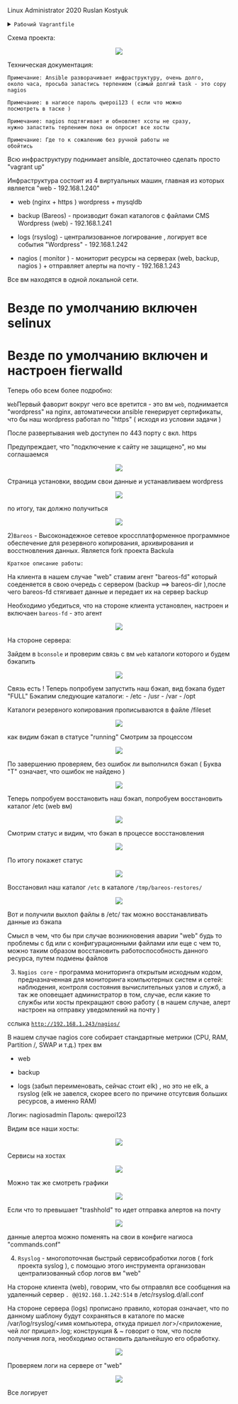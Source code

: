 Linux Administrator 2020 Ruslan Kostyuk


<details>
<summary><code>Рабочий Vagrantfile</code></summary>

```
# -*- mode: ruby -*-
# vi: set ft=ruby :
home = ENV['HOME']
ENV["LC_ALL"] = "en_US.UTF-8"

Vagrant.configure(2) do |config|
 config.vm.define "web" do |subconfig|
 subconfig.vm.box = "centos/7"
 subconfig.vm.hostname="web"
 subconfig.vm.network :public_network, ip: "192.168.1.240"
 subconfig.vm.provider "virtualbox" do |vb|
 vb.memory = "256"
 vb.cpus = "1"
 end
 end
 config.vm.define "backup" do |subconfig|
 subconfig.vm.box = "centos/7"
 subconfig.vm.hostname="backup"
 subconfig.vm.network :public_network, ip: "192.168.1.241"
 subconfig.vm.provider "virtualbox" do |vb|
 vb.memory = "256"
 vb.cpus = "1"
# second_disk = "/tmp/disk2.vmdk"
# unless File.exist?('/tmp/disk2.vmdk')
# vb.customize ['createhd', '--filename', second_disk, '--variant', 'Fixed', '--size', 5 * 1024]
# end
# vb.customize ['storageattach', :id, '--storagectl', 'IDE', '--port', 1, '--device', 0, '--type', 'hdd', '--medium', second_disk]
 end
 end
 config.vm.define "nagios" do |subconfig|
 subconfig.vm.box = "centos/7"
 subconfig.vm.hostname="nagios"
 subconfig.vm.network :public_network, ip: "192.168.1.243"
 subconfig.vm.provider "virtualbox" do |vb|
 vb.memory = "256"
 vb.cpus = "1"
 end
 end
 config.vm.define "logs" do |subconfig|
 subconfig.vm.box = "centos/7"
 subconfig.vm.hostname="logs"
 subconfig.vm.network :public_network, ip: "192.168.1.242"
 subconfig.vm.provider "virtualbox" do |vb|
 vb.memory = "256"
 vb.cpus = "1"
 end
 end
 config.vm.provision "ansible" do |ansible|
# ansible.compatibility_mode = "2.0"
 ansible.playbook = "provisioning/switch.yml"
 ansible.become = "true"
# ansible.tags="test"

     end
end


```

</details>



Схема проекта:

<p align="center"><img src="https://raw.githubusercontent.com/Kostyuk-Ruslan/otus-linux/master/Project_Kostyuk/photo/project.JPG"></p>  


Техническая документация:

<code>Примечание: Ansible разворачивает инфраструктуру, очень долго, около часа, просьба запастись терпением (самый долгий task - это copy nagios</code>

<code>Примечание: в нагиосе пароль qwepoi123 ( если что можно посмотреть в таске )</code>

<code>Примечание: nagios подтягивает и обновляет хсоты не сразу, нужно запастить терпением пока он опросит все хосты</code>

<code>Примечание: Где то к сожалению без ручной работы не обойтись</code>



Всю инфраструктуру поднимает ansible, достаточнео сделать просто "vagrant up"

Инфраструктура состоит из 4 виртуальных машин, главная из которых является "web - 192.168.1.240"

- web (nginx + https ) wordpress + mysqldb

- backup (Bareos) - производит бэкап каталогов с файлами CMS Wordpress (web) - 192.168.1.241

- logs (rsyslog) - централизованное логирование , логирует все события "Wordpress" - 192.168.1.242

- nagios ( monitor ) - мониторит ресурсы на серверах (web, backup, nagios ) + отправляет алерты на почту - 192.168.1.243


Все вм находятся в одной локальной сети.


# Везде по умолчанию включен selinux 

# Везде по умолчанию включен и настроен fierwalld 


Теперь обо всем более подробно:

<code>Web</code>Первый фаворит вокруг чего все вретится  - это вм <code>web</code>, поднимается "wordpress" на nginx, автоматически ansible генерирует сертификаты, что бы наш wordpress работал по "https" ( исходя из условии задачи )



После развертывания web доступен по 443 порту с вкл. https

Предупреждает, что "подключение к сайту не защищено", но мы соглашаемся
<p align="center"><img src="https://raw.githubusercontent.com/Kostyuk-Ruslan/otus-linux/master/Project_Kostyuk/photo/web1.JPG"></p>  

Страница установки, вводим свои данные и устанавливаем wordpress
<p align="center"><img src="https://raw.githubusercontent.com/Kostyuk-Ruslan/otus-linux/master/Project_Kostyuk/photo/web2.JPG"></p>  

по итогу, так должно получиться
<p align="center"><img src="https://raw.githubusercontent.com/Kostyuk-Ruslan/otus-linux/master/Project_Kostyuk/photo/web3.JPG"></p>  





2)<code>Bareos</code> -  Высоконадежное сетевое кроссплатформенное программное  обеспечение для резервного копирования, архивирования и восстновления данных. Является fork проекта Backula

<code>Краткое описание работы:</code>


На клиента в нашем случае "web"  ставим агент "bareos-fd" который соеденяется в свою очередь с сервером (backup ==> bareos-dir ),после чего bareos-fd стягивает данные и передает их на сервер backup 

Необходимо убедиться, что на стороне клиента установлен, настроен и включаен <code>bareos-fd</code> - это агент

<p align="center"><img src="https://raw.githubusercontent.com/Kostyuk-Ruslan/otus-linux/master/Project_Kostyuk/photo/bareos-fd.JPG"></p>  


На стороне сервера:

Зайдем в <code>bconsole</code>  и проверим связь с вм <code>web</code> каталоги которого и будем бэкапить

<p align="center"><img src="https://raw.githubusercontent.com/Kostyuk-Ruslan/otus-linux/master/Project_Kostyuk/photo/1.JPG"></p>  

Связь есть ! Теперь попробуем запустить наш бэкап, вид бэкапа будет "FULL"
Бэкапим следующие каталоги: - /etc
                            - /usr
                            - /var
                            - /opt

Каталоги резервного копирования прописываются в файле /fileset

<p align="center"><img src="https://raw.githubusercontent.com/Kostyuk-Ruslan/otus-linux/master/Project_Kostyuk/photo/2.JPG"></p>  

как видим бэкап в статусе "running"
Смотрим за процессом
<p align="center"><img src="https://raw.githubusercontent.com/Kostyuk-Ruslan/otus-linux/master/Project_Kostyuk/photo/process2.JPG"></p>  


По завершению проверяем, без ошибок ли выполнился бэкап ( Буква "T" означает, что ошибок не найдено )
<p align="center"><img src="https://raw.githubusercontent.com/Kostyuk-Ruslan/otus-linux/master/Project_Kostyuk/photo/list jobs.JPG"></p>  

Теперь попробуем восстановить наш бэкап, попробуем восстановить каталог /etc (web вм)

<p align="center"><img src="https://raw.githubusercontent.com/Kostyuk-Ruslan/otus-linux/master/Project_Kostyuk/photo/restore-etc.JPG"></p>  

Смотрим статус и видим, что бэкап в процессе восстановления

<p align="center"><img src="https://raw.githubusercontent.com/Kostyuk-Ruslan/otus-linux/master/Project_Kostyuk/photo/restore-etc2.JPG"></p>  

По итогу покажет статус

<p align="center"><img src="https://raw.githubusercontent.com/Kostyuk-Ruslan/otus-linux/master/Project_Kostyuk/photo/restore-etc3.JPG"></p>  

Восстановил наш каталог <code>/etc</code> в каталоге <code>/tmp/bareos-restores/</code>

<p align="center"><img src="https://raw.githubusercontent.com/Kostyuk-Ruslan/otus-linux/master/Project_Kostyuk/photo/restore-finish.JPG"></p>  

Вот и получили выхлоп файлы в /etc/ так можно восстанавливать данные из бэкапа


Смысл в чем, что бы при случае возникновения аварии "web" будь то проблемы с бд  или с конфигурационными файлами или еще с чем то, можно таким образом восстановить работоспособность
данного ресурса, путем подмены файлов




3) <code>Nagios core</code> - программа мониторинга открытым исходным кодом, предназначенная для мониторинга компьютерных систем и сетей: наблюдения, контроля состояния вычислительных узлов и служб, а так же оповещает
администратор в том, случае, если какие то службы или хосты прекращают свою работу ( в нашем случае, алерт настроен на отправку уведомлений на почту )

сслыка <code>http://192.168.1.243/nagios/</code>

В нашем случае nagios core собирает стандартные метрики  (CPU, RAM, Partition /, SWAP и т.д.) трех вм

- web

- backup

- logs (забыл переименовать, сейчас стоит elk) , но это не elk, а rsyslog (elk не завелся, скорее всего по причине отсутсвия больших ресурсов, а именно RAM)

Логин: nagiosadmin
Пароль: qwepoi123

Видим все наши хосты: 
<p align="center"><img src="https://raw.githubusercontent.com/Kostyuk-Ruslan/otus-linux/master/Project_Kostyuk/photo/nagios1.JPG"></p>  

Сервисы на хостах

<p align="center"><img src="https://raw.githubusercontent.com/Kostyuk-Ruslan/otus-linux/master/Project_Kostyuk/photo/nagios2.JPG"></p>  

Можно так же смотреть графики

<p align="center"><img src="https://raw.githubusercontent.com/Kostyuk-Ruslan/otus-linux/master/Project_Kostyuk/photo/nagos0.JPG"></p>  

Если что то превышает "trashhold" то идет отправка алертов на почту

<p align="center"><img src="https://raw.githubusercontent.com/Kostyuk-Ruslan/otus-linux/master/Project_Kostyuk/photo/nagios3.JPG"></p>  

данные алертоа можно поменять на свои в конфиге нагиоса "commands.conf"



4) <code>Rsyslog</code>  - многопоточная быстрый сервисобработки логов ( fork проекта syslog ), с помощью этого инструмента организован централизованный сбор логов вм "web"

На стороне клиента (web), говорим, что бы отправлял все сообщения на удаленный сервер <code>*.* @@192.168.1.242:514</code>
в /etc/rsyslog.d/all.conf

На стороне сервера (logs) прописано правило, которая означает, что по данному шаблону будут сохраняться в каталоге по маске  /var/log/rsyslog/<имя компьютера, 
откуда пришел лог>/<приложение, чей лог пришел>.log; конструкция & ~ говорит о том, что после получения лога, необходимо остановить дальнейшую его обработку.

<p align="center"><img src="https://raw.githubusercontent.com/Kostyuk-Ruslan/otus-linux/master/Project_Kostyuk/photo/rsyslog-logs.JPG"></p>  

Проверяем логи на сервере от "web"

<p align="center"><img src="https://raw.githubusercontent.com/Kostyuk-Ruslan/otus-linux/master/Project_Kostyuk/photo/rsyslogs-logs2.JPG"></p>  

Все логирует